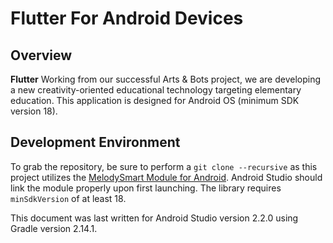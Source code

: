 Flutter For Android Devices
===========================


Overview
--------
**Flutter** Working from our successful Arts & Bots project, we are developing a new creativity-oriented educational technology targeting elementary education. This application is designed for Android OS (minimum SDK version 18).


Development Environment
-----------------------
To grab the repository, be sure to perform a ```git clone --recursive``` as this project utilizes the [MelodySmart Module for Android](https://github.com/CMU-CREATE-Lab/melodysmart-module-android). Android Studio should link the module properly upon first launching. The library requires ```minSdkVersion``` of at least 18.

This document was last written for Android Studio version 2.2.0 using Gradle version 2.14.1.
